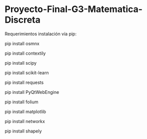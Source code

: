 # Proyecto-Final-G3-Matematica-Discreta

Requerimientos instalación vía pip:

pip install osmnx

pip install contextily

pip install scipy

pip install scikit-learn

pip install requests

pip install PyQtWebEngine

pip install folium

pip install matplotlib

pip install networkx

pip install shapely
